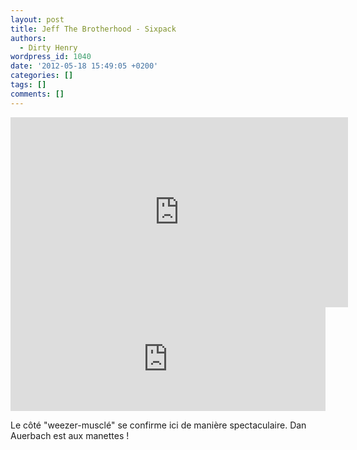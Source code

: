 ```yaml
---
layout: post
title: Jeff The Brotherhood - Sixpack
authors:
  - Dirty Henry
wordpress_id: 1040
date: '2012-05-18 15:49:05 +0200'
categories: []
tags: []
comments: []
---
```

<iframe width="540" height="304" src="http://www.youtube.com/embed/lunYo16vQhg" frameborder="0" allowfullscreen></iframe>

<iframe width="100%" height="166" scrolling="no" frameborder="no" src="http://w.soundcloud.com/player/?url=http%3A%2F%2Fapi.soundcloud.com%2Ftracks%2F46488651&show_artwork=true"></iframe>

Le côté "weezer-musclé" se confirme ici de manière spectaculaire. Dan Auerbach est aux manettes !
